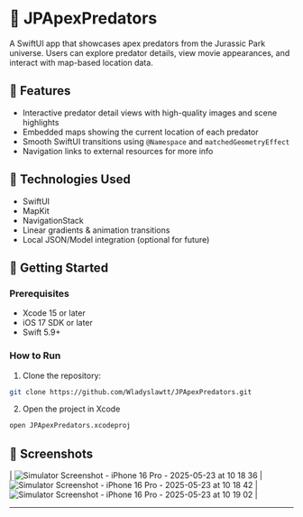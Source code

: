 # 🦖 JPApexPredators

A SwiftUI app that showcases apex predators from the Jurassic Park universe. Users can explore predator details, view movie appearances, and interact with map-based location data.

## 📱 Features

- Interactive predator detail views with high-quality images and scene highlights
- Embedded maps showing the current location of each predator
- Smooth SwiftUI transitions using `@Namespace` and `matchedGeometryEffect`
- Navigation links to external resources for more info

## 🧰 Technologies Used

- SwiftUI
- MapKit
- NavigationStack
- Linear gradients & animation transitions
- Local JSON/Model integration (optional for future)

## 🚀 Getting Started

### Prerequisites
- Xcode 15 or later
- iOS 17 SDK or later
- Swift 5.9+

### How to Run

1. Clone the repository:

```bash
git clone https://github.com/Wladyslawtt/JPApexPredators.git
```

2. Open the project in Xcode

```bash
open JPApexPredators.xcodeproj
```

## 📸 Screenshots

| ![Simulator Screenshot - iPhone 16 Pro - 2025-05-23 at 10 18 36](https://github.com/user-attachments/assets/21b5a4f0-8ab4-49e8-83f1-4adb98f6364f)
 | ![Simulator Screenshot - iPhone 16 Pro - 2025-05-23 at 10 18 42](https://github.com/user-attachments/assets/0ab7df24-d09c-49a6-886a-abdb5ec3ec3c)
| ![Simulator Screenshot - iPhone 16 Pro - 2025-05-23 at 10 19 02](https://github.com/user-attachments/assets/e5aea64f-0ff8-486d-8b2b-d3f8a684cb4c)
 |



---


